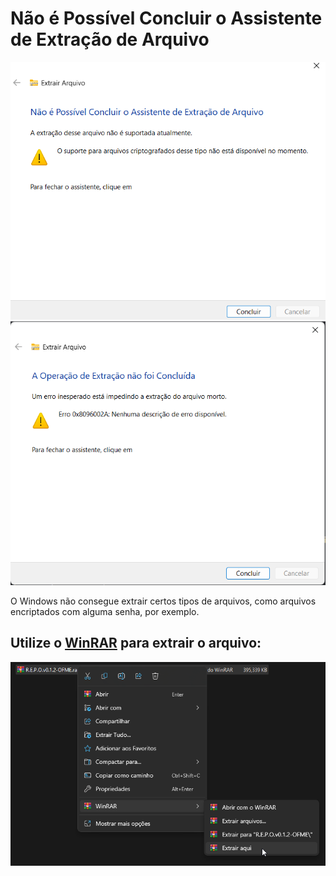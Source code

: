 # Não é Possível Concluir o Assistente de Extração de Arquivo

![Primero erro ao extrair](assets/errors/extração-erro-1.png)
![Segundo erro ao extrair](assets/errors/extração-erro-2.png)

O Windows não consegue extrair certos tipos de arquivos, como arquivos encriptados com alguma senha, por exemplo.

## Utilize o [WinRAR](https://www.win-rar.com/fileadmin/winrar-versions/winrar/winrar-x64-711br.exe) para extrair o arquivo:

![WinRAR](assets/errors/winrar.png)